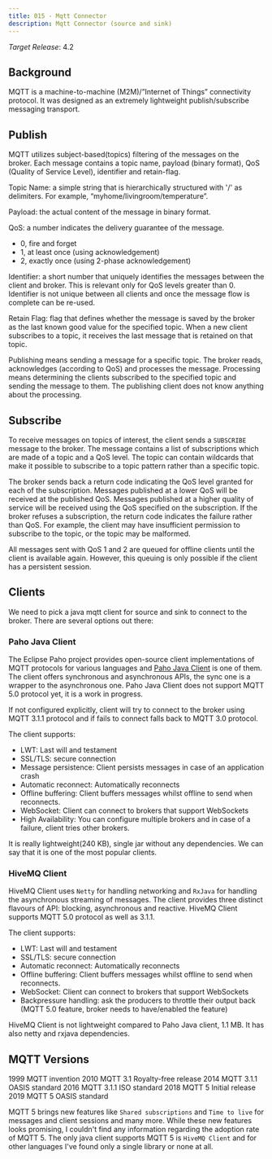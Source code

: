 ```yaml
---
title: 015 - Mqtt Connector
description: Mqtt Connector (source and sink)
---
```


*Target Release*: 4.2

## Background

MQTT is a machine-to-machine (M2M)/”Internet of Things” connectivity
protocol. It was designed as an extremely lightweight publish/subscribe
messaging transport.

## Publish

MQTT utilizes subject-based(topics) filtering of the messages on the
broker. Each message contains a topic name, payload (binary format),
QoS (Quality of Service Level), identifier and retain-flag.

Topic Name: a simple string that is hierarchically structured with
'/' as delimiters. For example, “myhome/livingroom/temperature”.

Payload: the actual content of the message in binary format.

QoS: a number indicates the delivery guarantee of the message.

- 0, fire and forget
- 1, at least once (using acknowledgement)
- 2, exactly once (using 2-phase acknowledgement)

Identifier: a short number that uniquely identifies the messages
between the client and broker. This is relevant only for QoS levels
greater than 0. Identifier is not unique between all clients and once
the message flow is complete can be re-used.

Retain Flag: flag that defines whether the message is saved by the
broker as the last known good value for the specified topic. When a new
client subscribes to a topic, it receives the last message that is
retained on that topic.

Publishing means sending a message for a specific topic. The broker
reads, acknowledges (according to QoS) and processes the message.
Processing means determining the clients subscribed to the specified
topic and sending the message to them. The publishing client does not
know anything about the processing.

## Subscribe

To receive messages on topics of interest, the client sends a
`SUBSCRIBE` message to the broker. The message contains a list of
subscriptions which are made of a topic and a QoS level. The topic can
contain wildcards that make it possible to subscribe to a topic pattern
rather than a specific topic.

The broker sends back a return code indicating the QoS level granted
for each of the subscription. Messages published at a lower QoS will be
received at the published QoS. Messages published at a higher quality
of service will be received using the QoS specified on the subscription.
If the broker refuses a subscription, the return code indicates the
failure rather than QoS. For example, the client may have insufficient
permission to subscribe to the topic, or the topic may be malformed.

All messages sent with QoS 1 and 2 are queued for offline clients until
the client is available again. However, this queuing is only possible
if the client has a persistent session.

## Clients

We need to pick a java mqtt client for source and sink to connect to
the broker. There are several options out there:

### Paho Java Client

The Eclipse Paho project provides open-source client implementations of
MQTT protocols for various languages and [Paho Java Client](https://www.eclipse.org/paho/clients/java/)
is one of them. The client offers synchronous and asynchronous APIs, the
sync one is a wrapper to the asynchronous one. Paho Java Client does
not support MQTT 5.0 protocol yet, it is a work in progress.

If not configured explicitly, client will try to connect to the broker
using MQTT 3.1.1 protocol and if fails to connect falls back to MQTT
3.0 protocol.

The client supports:

- LWT: Last will and testament
- SSL/TLS: secure connection
- Message persistence: Client persists messages in case of an
  application crash
- Automatic reconnect: Automatically reconnects
- Offline buffering: Client buffers messages whilst offline to send
  when reconnects.
- WebSocket: Client can connect to brokers that support WebSockets
- High Availability: You can configure multiple brokers and in case of
  a failure, client tries other brokers.

It is really lightweight(240 KB), single jar without any dependencies.
We can say that it is one of the most popular clients.

### HiveMQ Client

HiveMQ Client uses `Netty` for handling networking and `RxJava` for
handling the asynchronous streaming of messages. The client provides
three distinct flavours of API: blocking, asynchronous and reactive.
HiveMQ Client supports MQTT 5.0 protocol as well as 3.1.1.

The client supports:

- LWT: Last will and testament
- SSL/TLS: secure connection
- Automatic reconnect: Automatically reconnects
- Offline buffering: Client buffers messages whilst offline to send
  when reconnects.
- WebSocket: Client can connect to brokers that support WebSockets
- Backpressure handling: ask the producers to throttle their output
  back (MQTT 5.0 feature, broker needs to have/enabled the feature)

HiveMQ Client is not lightweight compared to Paho Java client, 1.1 MB.
It has also netty and rxjava dependencies.

## MQTT Versions

1999 MQTT invention
2010 MQTT 3.1 Royalty-free release
2014 MQTT 3.1.1 OASIS standard
2016 MQTT 3.1.1 ISO standard
2018 MQTT 5 Initial release
2019 MQTT 5 OASIS standard

MQTT 5 brings new features like `Shared subscriptions` and `Time to
live` for messages and client sessions and many more. While these new
features looks promising, I couldn't find any information regarding the
adoption rate of MQTT 5. The only java client supports MQTT 5 is
`HiveMQ Client` and for other languages I've found only a single
library or none at all.
